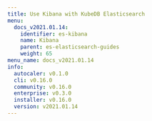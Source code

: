 ```yaml
---
title: Use Kibana with KubeDB Elasticsearch
menu:
  docs_v2021.01.14:
    identifier: es-kibana
    name: Kibana
    parent: es-elasticsearch-guides
    weight: 65
menu_name: docs_v2021.01.14
info:
  autocaler: v0.1.0
  cli: v0.16.0
  community: v0.16.0
  enterprise: v0.3.0
  installer: v0.16.0
  version: v2021.01.14
---
```


